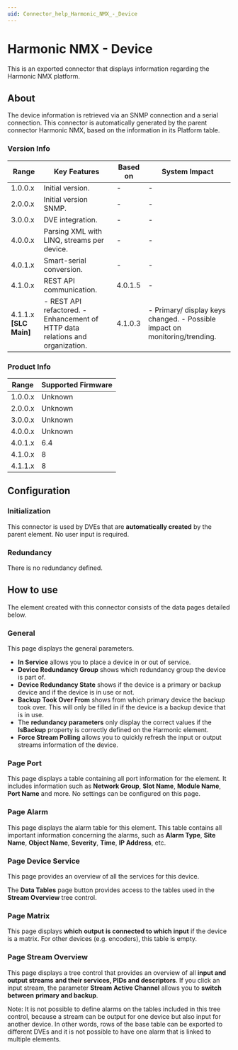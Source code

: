 ```yaml
---
uid: Connector_help_Harmonic_NMX_-_Device
---
```


# Harmonic NMX - Device

This is an exported connector that displays information regarding the Harmonic NMX platform.

## About

The device information is retrieved via an SNMP connection and a serial connection. This connector is automatically generated by the parent connector Harmonic NMX, based on the information in its Platform table.

### Version Info

| **Range**                | **Key Features**                                                               | **Based on** | **System Impact**                                                           |
|--------------------------|--------------------------------------------------------------------------------|--------------|-----------------------------------------------------------------------------|
| 1.0.0.x                  | Initial version.                                                               | -            | -                                                                           |
| 2.0.0.x                  | Initial version SNMP.                                                          | -            | -                                                                           |
| 3.0.0.x                  | DVE integration.                                                               | -            | -                                                                           |
| 4.0.0.x                  | Parsing XML with LINQ, streams per device.                                     | -            | -                                                                           |
| 4.0.1.x                  | Smart-serial conversion.                                                       | -            | -                                                                           |
| 4.1.0.x                  | REST API communication.                                                        | 4.0.1.5      | -                                                                           |
| 4.1.1.x **\[SLC Main\]** | \- REST API refactored. - Enhancement of HTTP data relations and organization. | 4.1.0.3      | \- Primary/ display keys changed. - Possible impact on monitoring/trending. |

### Product Info

| Range     | Supported Firmware     |
|-----------|------------------------|
| 1.0.0.x   | Unknown                |
| 2.0.0.x   | Unknown                |
| 3.0.0.x   | Unknown                |
| 4.0.0.x   | Unknown                |
| 4.0.1.x   | 6.4                    |
| 4.1.0.x   | 8                      |
| 4.1.1.x   | 8                      |

## Configuration

### Initialization

This connector is used by DVEs that are **automatically created** by the parent element. No user input is required.

### Redundancy

There is no redundancy defined.

## How to use

The element created with this connector consists of the data pages detailed below.

### General

This page displays the general parameters.

- **In Service** allows you to place a device in or out of service.
- **Device Redundancy Group** shows which redundancy group the device is part of.
- **Device Redundancy State** shows if the device is a primary or backup device and if the device is in use or not.
- **Backup Took Over From** shows from which primary device the backup took over. This will only be filled in if the device is a backup device that is in use.
- The **redundancy parameters** only display the correct values if the **IsBackup** property is correctly defined on the Harmonic element.
- **Force Stream Polling** allows you to quickly refresh the input or output streams information of the device.

### Page Port

This page displays a table containing all port information for the element. It includes information such as **Network Group**, **Slot Name**, **Module Name**, **Port Name** and more. No settings can be configured on this page.

### Page Alarm

This page displays the alarm table for this element. This table contains all important information concerning the alarms, such as **Alarm Type**, **Site Name**, **Object Name**, **Severity**, **Time**, **IP Address**, etc.

### Page Device Service

This page provides an overview of all the services for this device.

The **Data Tables** page button provides access to the tables used in the **Stream Overview** tree control.

### Page Matrix

This page displays **which** **output** **is connected to which input** if the device is a matrix. For other devices (e.g. encoders), this table is empty.

### Page Stream Overview

This page displays a tree control that provides an overview of all **input and output streams** **and their services, PIDs and descriptors**. If you click an input stream, the parameter **Stream Active Channel** allows you to **switch between** **primary and backup**.

Note: It is not possible to define alarms on the tables included in this tree control, because a stream can be output for one device but also input for another device. In other words, rows of the base table can be exported to different DVEs and it is not possible to have one alarm that is linked to multiple elements.
